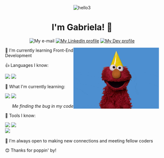 <div align="center"
     
![hello3](https://github.com/gabrielapal/gabrielapal/assets/127886470/061853da-153c-4319-8ab4-7135c86e9810)
       
# I'm Gabriela! 👋

<p align="center>
<a href="mailto:palomog5@gmail.com">
    <img
      src="https://custom-icon-badges.demolab.com/badge/e%E2%80%93mail-0078D4.svg?logo=maildotru&logoColor=white&style=for-the-badge"
      alt="My e-mail"/></a>
      
<a href="https://www.linkedin.com/in/gabrielapalomo/">
    <img
      src="https://custom-icon-badges.demolab.com/badge/LinkedIn-288AB8.svg?logo=linkedin&logoColor=white&style=for-the-badge"
      alt="My LinkedIn profile"/></a>

<a href="https://www.dev.to/gabrielapal">
    <img
      src="https://img.shields.io/badge/dev.to-0A0A0A.svg?style=for-the-badge&logo=devdotto&logoColor=white"
               alt="My Dev profile"/></a>
</div>
    
<div>
     <img align="right" height="200px" width="280px" alt="GIF" src="/elmo.gif" alt="elmo" />
</div>
    
🌱 I'm currently learning Front-End Development
     
👍 Languages I know:   

![](https://img.shields.io/badge/HTML5-E34F26.svg?style=for-the-badge&logo=HTML5&logoColor=white)
![](https://img.shields.io/badge/CSS3-1572B6?style=for-the-badge&logo=css3&logoColor=white)

🔎 What I'm currently learning:

![](https://img.shields.io/badge/JavaScript-F7DF1E.svg?style=for-the-badge&logo=JavaScript&logoColor=black)
![](https://img.shields.io/badge/Codesandbox-000000?style=for-the-badge&logo=CodeSandbox&logoColor=white)
          
<div>
    <p align="right">
         <i>Me finding the bug in my code</i>
    </p>
    </div>
          
🔧 Tools I know:
          
![](https://img.shields.io/badge/GIT-E44C30?style=for-the-badge&logo=git&logoColor=white) 
![](https://img.shields.io/badge/sublime_text-%23575757.svg?&style=for-the-badge&logo=sublime-text&logoColor=important)          
![](https://img.shields.io/badge/VSCode-0078D4?style=for-the-badge&logo=visual%20studio%20code&logoColor=white)

🌷 I'm always open to making new connections and meeting fellow coders 

😊 Thanks for poppin' by! 

<!--
**gabrielapal/gabrielapal** is a ✨ _special_ ✨ repository because its `README.md` (this file) appears on your GitHub profile.

Here are some ideas to get you started:

- 🔭 I’m currently working on ...
- 🌱 I’m currently learning ...
- 👯 I’m looking to collaborate on ...
- 🤔 I’m looking for help with ...
- 💬 Ask me about ...
- 📫 How to reach me: ...
- 😄 Pronouns: ...
- ⚡ Fun fact: ...
-->
